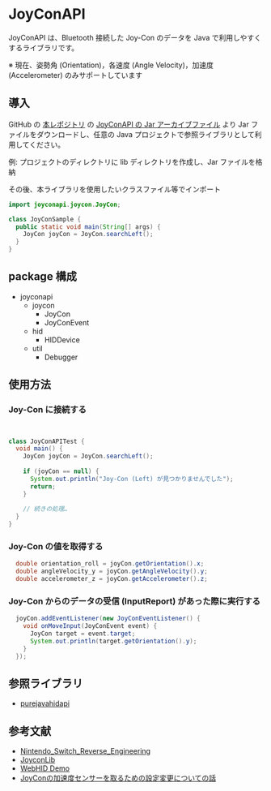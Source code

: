 # JoyConAPI

JoyConAPI は、Bluetooth 接続した Joy-Con のデータを Java で利用しやすくするライブラリです。

※ 現在、姿勢角 (Orientation)，各速度 (Angle Velocity)，加速度 (Accelerometer) のみサポートしています

## 導入

GitHub の [本レポジトリ](https://github.com/CY21249/JoyConAPI) の [JoyConAPI の Jar アーカイブファイル](https://github.com/CY21249/JoyConAPI/blob/main/JoyConAPI.jar) より Jar ファイルをダウンロードし、任意の Java プロジェクトで参照ライブラリとして利用してください。

例: プロジェクトのディレクトリに lib ディレクトリを作成し、Jar ファイルを格納

その後、本ライブラリを使用したいクラスファイル等でインポート

```java
import joyconapi.joycon.JoyCon;

class JoyConSample {
  public static void main(String[] args) {
    JoyCon joyCon = JoyCon.searchLeft();
  }
}
```

## package 構成

- joyconapi
  - joycon
    - JoyCon
    - JoyConEvent
  - hid
    - HIDDevice
  - util
    - Debugger

## 使用方法

### Joy-Con に接続する

```java


class JoyConAPITest {
  void main() {
    JoyCon joyCon = JoyCon.searchLeft();
    
    if (joyCon == null) {
      System.out.println("Joy-Con (Left) が見つかりませんでした");
      return;
    }
    
    // 続きの処理…
  }
}
```

### Joy-Con の値を取得する

```java
  double orientation_roll = joyCon.getOrientation().x;
  double angleVelocity_y = joyCon.getAngleVelocity().y;
  double accelerometer_z = joyCon.getAccelerometer().z;
```

### Joy-Con からのデータの受信 (InputReport) があった際に実行する

```java
  joyCon.addEventListener(new JoyConEventListener() {
    void onMoveInput(JoyConEvent event) {
      JoyCon target = event.target;
      System.out.println(target.getOrientation().y);
    }
  });
```

## 参照ライブラリ

- [purejavahidapi](https://github.com/nyholku/purejavahidapi)

## 参考文献

- [Nintendo_Switch_Reverse_Engineering](https://github.com/dekuNukem/Nintendo_Switch_Reverse_Engineering)
- [JoyconLib](https://github.com/elgoupil/joyconLib/tree/master)
- [WebHID Demo](https://tomayac.github.io/joy-con-webhid/demo/)
- [JoyConの加速度センサーを取るための設定変更についての話](https://tomayac.github.io/joy-con-webhid/demo/)
